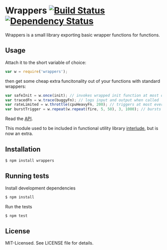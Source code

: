 # Wrappers [![Build Status](https://secure.travis-ci.org/clux/wrappers.png)](http://travis-ci.org/clux/wrappers) [![Dependency Status](https://david-dm.org/clux/wrappers.png)](https://david-dm.org/clux/wrappers)

Wrappers is a small library exporting basic wrapper functions for functions.

## Usage
Attach it to the short variable of choice:

```javascript
var w = require('wrappers');
```

then get some cheap extra funcitonality out of your functions with standard wrappers:

```javascript
var safeInit = w.once(init); // invokes wrapped init function at most once
var tracedFn = w.trace(buggyFn); // logs input and output when called
var rateLimited = w.throttle(cpuHeavyFn, 200); // triggers at most every 200ms
var burstTrigger = w.repeat(w.repeat(fire, 5, 50), 3, 1000); // bursts of 5 every second 3 times
```

Read the [API](https://github.com/clux/wrappers/blob/master/api.md).

This module used to be included in functional utility library [interlude](https://github.com/clux/interlude), but is now an extra.

## Installation

```bash
$ npm install wrappers
```

## Running tests
Install development dependencies

```bash
$ npm install
```

Run the tests

```bash
$ npm test
```

## License
MIT-Licensed. See LICENSE file for details.
